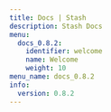 ```yaml
---
title: Docs | Stash
description: Stash Docs
menu:
  docs_0.8.2:
    identifier: welcome
    name: Welcome
    weight: 10
menu_name: docs_0.8.2
info:
  version: 0.8.2
---
```


